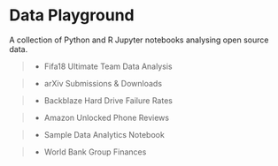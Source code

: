 # Data Playground

A collection of Python and R Jupyter notebooks analysing open source data.

>- Fifa18 Ultimate Team Data Analysis

>- arXiv Submissions & Downloads

>- Backblaze Hard Drive Failure Rates

>- Amazon Unlocked Phone Reviews

>- Sample Data Analytics Notebook

>- World Bank Group Finances
